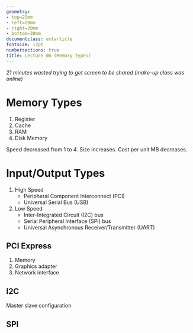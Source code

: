 ```yaml
---
geometry:
- top=25mm
- left=20mm
- right=20mm
- bottom=30mm
documentclass: extarticle
fontsize: 12pt
numbersections: true
title: Lecture 06 (Memory Types)
--- 
```


*21 minutes wasted trying to get screen to be shared (make-up class was online)*

# Memory Types
1. Register
1. Cache
1. RAM
1. Disk Memory

Speed decreased from 1 to 4. Size increases. Cost per unit MB decreases.

# Input/Output Types
1. High Speed
    - Peripheral Component Interconnect (PCI)
    - Universal Serial Bus (USB)
1. Low Speed
    - Inter-Integrated Circuit (I2C) bus
    - Serial Peripheral Interface (SPI) bus
    - Universal Asynchronous Receiver/Transmitter (UART)

## PCI Express
1. Memory
1. Graphics adapter
1. Network interface

## I2C
Master slave configuration

## SPI
